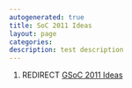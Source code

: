 ```yaml
---
autogenerated: true
title: SoC 2011 Ideas
layout: page
categories: 
description: test description
---
```


1.  REDIRECT [GSoC 2011 Ideas](GSoC_2011_Ideas)

